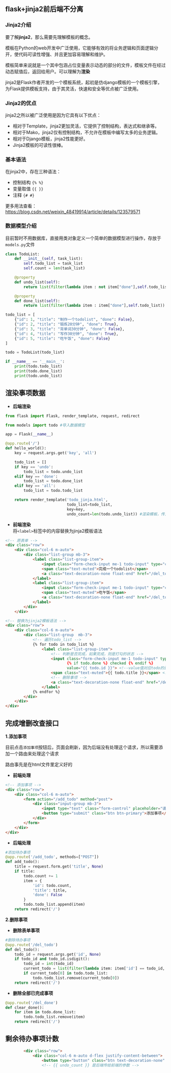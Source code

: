 ## flask+jinja2前后端不分离

### Jinja2介绍

要了解**jinja2**，那么需要先理解模板的概念。

模板在Python的web开发中广泛使用，它能够有效的将业务逻辑和页面逻辑分开，使代码可读性增强、并且更加容易理解和维护。

模板简单来说就是一个其中包涵占位变量表示动态的部分的文件，模板文件在经过动态赋值后，返回给用户。可以理解为**渲染**

jinja2是Flask作者开发的一个模板系统，起初是仿django模板的一个模板引擎，为Flask提供模板支持，由于其灵活，快速和安全等优点被广泛使用。

### Jinja2的优点
jinja2之所以被广泛使用是因为它具有以下优点：
- 相对于Template，jinja2更加灵活，它提供了控制结构，表达式和继承等。
- 相对于Mako，jinja2仅有控制结构，不允许在模板中编写太多的业务逻辑。
- 相对于Django模板，jinja2性能更好。
- Jinja2模板的可读性很棒。

### 基本语法
在jinja2中，存在三种语法：

- 控制结构 `{% %}`
- 变量取值 `{{ }}`
- 注释 `{# #}`

更多用法查看：https://blog.csdn.net/weixin_48419914/article/details/123579571

### 数据模型介绍
目前暂时不用数据库，直接用类对象定义一个简单的数据模型进行操作，存放于`models.py`文件
```python
class TodoList:
    def __init__(self, task_list):
        self.todo_list = task_list
        self.count = len(task_list)

    @property
    def undo_list(self):
        return list(filter(lambda item : not item["done"],self.todo_list))

    @property
    def done_list(self):
        return list(filter(lambda item : item["done"],self.todo_list))

todo_list = [
    {"id": 1, "title": "制作一个todolist", "done": False},
    {"id": 2, "title": "锻炼20分钟", "done": True},
    {"id": 3, "title": "背单词30分钟", "done": False},
    {"id": 4, "title": "写作30分钟", "done": True},
    {"id": 5, "title": "吃午饭", "done": False}
]

todo = TodoList(todo_list)

if __name__ == '__main__':
    print(todo.todo_list)
    print(todo.done_list)
    print(todo.undo_list)
```
## 渲染事项数据
- **后端渲染**
```python
from flask import Flask, render_template, request, redirect

from models import todo #导入数据模型

app = Flask(__name__)

@app.route('/')
def hello_world():
    key = request.args.get('key', 'all')

    todo_list = []
    if key == 'undo':
        todo_list = todo.undo_list
    elif key == 'done':
        todo_list = todo.done_list
    elif key == 'all':
        todo_list = todo.todo_list

    return render_template('todo_jinja.html',
                           todo_list=todo_list,
                           key=key,
                           undo_count=len(todo.undo_list)) #渲染模板，传入参数
```
- **前端渲染**  
将`<label>`标签中的内容替换为jinja2模板语法

```html
<!-- 原表单 -->
<div class="row">
    <div class="col-6 m-auto">
        <div class="list-group mb-3">
            <label class="list-group-item">
                <input class="form-check-input me-1 todo-input" type="checkbox" checked value="1">
                <span class="text-muted">完成一个todolist</span>
                <a class="text-decoration-none float-end" href="/del_todo?id=1">删除</a>
            </label>
            <label class="list-group-item">
                <input class="form-check-input me-1 todo-input" type="checkbox" checked value="1">
                <span class="text-muted">吃午饭</span>
                <a class="text-decoration-none float-end" href="/del_todo?id=1">删除</a>
            </label>
        </div>
    </div>
```
```html
<!-- 替换为jinja2模板语法 -->
<div class="row">
    <div class="col-6 m-auto">
        <div class="list-group  mb-3">
            <!-- 遍历todo_list -->
            {% for todo in todo_list %}
                <label class="list-group-item">
                    <!-- 判断是否完成，如果完成，则是打勾的状态 -->
                    <input class="form-check-input me-1 todo-input" type="checkbox"
                           {% if todo.done %} checked {% endif %}
                           value="{{ todo.id }}"> <!--value值对应todo的id，注意这里是value而不是checked value，后者会变成全部勾选 -->
                    <span class="text-muted">{{ todo.title }}</span> <!-- 表单里的值是todo的title -->
                    <!-- 删除事项 -->
                    <a class="text-decoration-none float-end" href="/del_todo?id={{ todo.id }}">删除</a> <!-- 删除同样要对应todo的id -->
                </label>
            {% endfor %}
        </div>
    </div>
</div>
```
## 完成增删改查接口
**1.添加事项**

目前点击`添加事项`按钮后，页面会刷新，因为后端没有处理这个请求，所以需要添加一个路由来处理这个请求

路由事先是在html文件里定义好的
- **前端处理**
```html
<!-- 添加事项 -->
<div class="row">
    <div class="col-6 m-auto">
        <form action="/add_todo" method="post">
            <div class="input-group mb-3">
                <input type="text" class="form-control" placeholder="请输入任务" name="title"> <!-- 这个name的值必须要全局一致，包括数据库里，前端里，后端里  -->
                <button type="submit" class="btn btn-primary">添加事项</button>
            </div>
        </form>
    </div>
</div>
```
- **后端处理**

```python
#添加待办事项
@app.route('/add_todo', methods=["POST"])
def add_todo():
    title = request.form.get('title', None)
    if title:
        todo.count += 1
        item = {
            'id': todo.count,
            'title': title,
            'done': False
        }
        todo.todo_list.append(item)
    return redirect('/')
```
**2.删除事项**
- **删除表单事项**
```python
#删除待办事项
@app.route('/del_todo')
def del_todo():
    todo_id = request.args.get('id', None)
    if todo_id and todo_id.isdigit():
        todo_id = int(todo_id)
        current_todo = list(filter(lambda item: item['id'] == todo_id, todo.todo_list))
        if current_todo[0] in todo.todo_list:
            todo.todo_list.remove(current_todo[0])
    return redirect('/')
```
- **删除全部已完成事项**
```python
@app.route('/del_done')
def clear_done():
    for item in todo.done_list:
        todo.todo_list.remove(item)
    return redirect('/')
```
## 剩余待办事项计数
```html
        <div class="row">
            <div class="col-6 m-auto d-flex justify-content-between">
                <button type="button" class="btn text-decoration-none" disabled>{{ undo_count }} 条剩余</button>
                <!-- {{ undo_count }} 是后端传给前端的参数 -->
```
